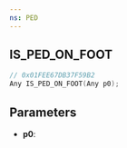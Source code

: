 ```yaml
---
ns: PED
---
```

## IS_PED_ON_FOOT

```c
// 0x01FEE67DB37F59B2
Any IS_PED_ON_FOOT(Any p0);
```

## Parameters
* **p0**:
